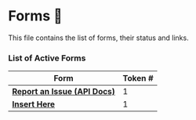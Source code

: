 # Forms :bookmark_tabs:

This file contains the list of forms, their status and links.

### List of Active Forms

| Form           | Token #  |
| ----------- | ----------- |
| [**Report an Issue (API Docs)**](https://docs.google.com/spreadsheets/d/18ptwRlCOJqbuqx84Yr9hQpg2JhCzR8m6VBaptVlBtng/edit#gid=1509216240)      | 1|
| [**Insert Here**]()   | 1        |

